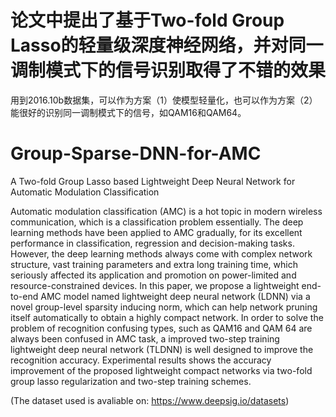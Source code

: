# 论文中提出了基于Two-fold Group Lasso的轻量级深度神经网络，并对同一调制模式下的信号识别取得了不错的效果
用到2016.10b数据集，可以作为方案（1）使模型轻量化，也可以作为方案（2）能很好的识别同一调制模式下的信号，如QAM16和QAM64。

# Group-Sparse-DNN-for-AMC
A Two-fold Group Lasso based Lightweight Deep Neural Network for Automatic Modulation Classification

Automatic modulation classification (AMC) is a hot topic in modern wireless communication, which is a classification problem essentially. The deep learning methods have been applied to AMC gradually, for its excellent performance in classification, regression and decision-making tasks. However, the deep learning methods always come with complex network structure, vast training parameters and extra long training time, which seriously affected its application and promotion on power-limited and resource-constrained devices. In this paper, we propose a lightweight end-to-end AMC model named lightweight deep neural network (LDNN) via a novel group-level sparsity inducing norm, which can help network pruning itself automatically to obtain a highly compact network. In order to solve the problem of recognition confusing types, such as QAM16 and QAM 64 are always been confused in AMC task,  a improved two-step training lightweight deep neural network (TLDNN) is well designed to improve the recognition accuracy. Experimental results shows the accuracy improvement of the proposed lightweight compact networks via two-fold group lasso regularization and two-step training schemes.

(The dataset used is avaliable on: https://www.deepsig.io/datasets)

